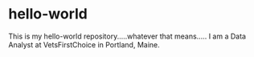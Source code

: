 # hello-world
This is my hello-world repository.....whatever that means.....
I am a Data Analyst at VetsFirstChoice in Portland, Maine.
